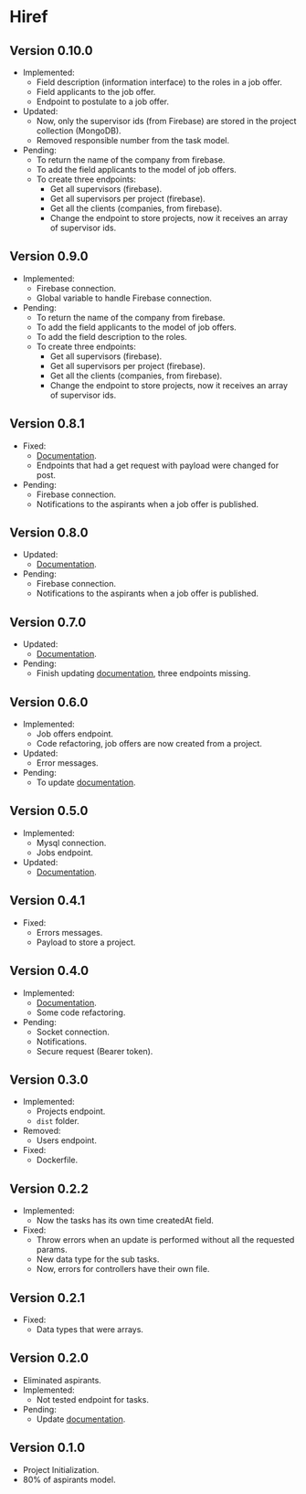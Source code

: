 # Hiref

## Version 0.10.0

- Implemented:
  - Field description (information interface) to the roles in a job offer.
  - Field applicants to the job offer.
  - Endpoint to postulate to a job offer.
- Updated:
  - Now, only the supervisor ids (from Firebase) are stored in the project collection (MongoDB).
  - Removed responsible number from the task model.
- Pending:
  - To return the name of the company from firebase.
  - To add the field applicants to the model of job offers.
  - To create three endpoints:
    - Get all supervisors (firebase).
    - Get all supervisors per project (firebase).
    - Get all the clients (companies, from firebase).
    - Change the endpoint to store projects, now it receives an array of supervisor ids.

## Version 0.9.0

- Implemented:
  - Firebase connection.
  - Global variable to handle Firebase connection.
- Pending:
  - To return the name of the company from firebase.
  - To add the field applicants to the model of job offers.
  - To add the field description to the roles.
  - To create three endpoints:
    - Get all supervisors (firebase).
    - Get all supervisors per project (firebase).
    - Get all the clients (companies, from firebase).
    - Change the endpoint to store projects, now it receives an array of supervisor ids.

## Version 0.8.1

- Fixed:
  - [Documentation](https://github.com/AnthonyLzq/Hiref#readme).
  - Endpoints that had a get request with payload were changed for post.
- Pending:
  - Firebase connection.
  - Notifications to the aspirants when a job offer is published.

## Version 0.8.0

- Updated:
  - [Documentation](https://github.com/AnthonyLzq/Hiref#readme).
- Pending:
  - Firebase connection.
  - Notifications to the aspirants when a job offer is published.

## Version 0.7.0

- Updated:
  - [Documentation](https://github.com/AnthonyLzq/Hiref#readme).
- Pending:
  - Finish updating [documentation](https://github.com/AnthonyLzq), three endpoints missing.

## Version 0.6.0

- Implemented:
  - Job offers endpoint.
  - Code refactoring, job offers are now created from a project.
- Updated:
  - Error messages.
- Pending:
  - To update [documentation](https://github.com/AnthonyLzq/Hiref#readme).

## Version 0.5.0

- Implemented:
  - Mysql connection.
  - Jobs endpoint.
- Updated:
  - [Documentation](https://github.com/AnthonyLzq/Hiref#readme).

## Version 0.4.1

- Fixed:
  - Errors messages.
  - Payload to store a project.

## Version 0.4.0

- Implemented:
  - [Documentation](https://github.com/AnthonyLzq/Hiref#readme).
  - Some code refactoring.
- Pending:
  - Socket connection.
  - Notifications.
  - Secure request (Bearer token).

## Version 0.3.0

- Implemented:
  - Projects endpoint.
  - `dist` folder.
- Removed:
  - Users endpoint.
- Fixed:
  - Dockerfile.

## Version 0.2.2

- Implemented:
  - Now the tasks has its own time createdAt field.
- Fixed:
  - Throw errors when an update is performed without all the requested params.
  - New data type for the sub tasks.
  - Now, errors for controllers have their own file.

## Version 0.2.1

- Fixed:
  - Data types that were arrays.

## Version 0.2.0

- Eliminated aspirants.
- Implemented:
  - Not tested endpoint for tasks.
- Pending:
  - Update [documentation](https://github.com/AnthonyLzq/Hiref#readme).

## Version 0.1.0

- Project Initialization.
- 80% of aspirants model.
